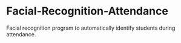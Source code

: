 # Facial-Recognition-Attendance

Facial recognition program to automatically identify students during attendance.

